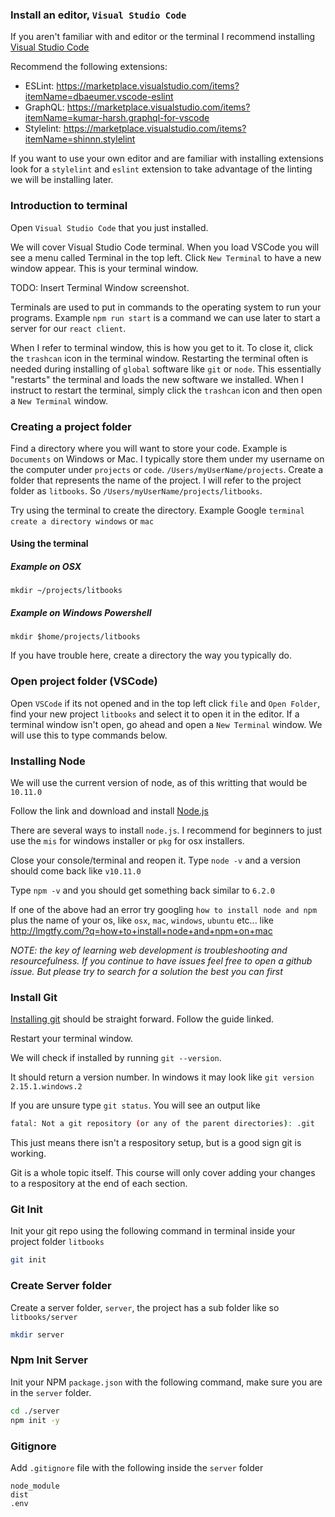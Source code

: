 ### Install an editor, `Visual Studio Code`

If you aren't familiar with and editor or the terminal I recommend installing [Visual Studio Code](https://code.visualstudio.com/)

Recommend the following extensions:
- ESLint: https://marketplace.visualstudio.com/items?itemName=dbaeumer.vscode-eslint
- GraphQL: https://marketplace.visualstudio.com/items?itemName=kumar-harsh.graphql-for-vscode
- Stylelint: https://marketplace.visualstudio.com/items?itemName=shinnn.stylelint

If you want to use your own editor and are familiar with installing extensions look for a `stylelint` and `eslint` extension to take advantage of the linting we will be installing later.

### Introduction to terminal

Open `Visual Studio Code` that you just installed.

We will cover Visual Studio Code terminal. When you load VSCode you will see a menu called Terminal in the top left. Click `New Terminal` to have a new window appear. This is your terminal window.

TODO: Insert Terminal Window screenshot.

Terminals are used to put in commands to the operating system to run your programs. Example `npm run start` is a command we can use later to start a server for our `react client`.

When I refer to terminal window, this is how you get to it. To close it, click the `trashcan` icon in the terminal window. Restarting the terminal often is needed during installing of `global` software like `git` or `node`. This essentially "restarts" the terminal and loads the new software we installed. When I instruct to restart the terminal, simply click the `trashcan` icon and then open a `New Terminal` window.

### Creating a project folder

Find a directory where you will want to store your code. Example is `Documents` on Windows or Mac. I typically store them under my username on the computer under `projects` or `code`. `/Users/myUserName/projects`. Create a folder that represents the name of the project. I will refer to the project folder as `litbooks`. So `/Users/myUserName/projects/litbooks`.

Try using the terminal to create the directory. Example Google `terminal create a directory windows` or `mac`

#### Using the terminal

##### Example on OSX
```
mkdir ~/projects/litbooks
```

##### Example on Windows Powershell
```
mkdir $home/projects/litbooks
```

If you have trouble here, create a directory the way you typically do.

### Open project folder (VSCode)

Open `VSCode` if its not opened and in the top left click `file` and `Open Folder`, find your new project `litbooks` and select it to open it in the editor. If a terminal window isn't open, go ahead and open a `New Terminal` window. We will use this to type commands below.

### Installing Node

We will use the current version of node, as of this writting that would be `10.11.0`

Follow the link and download and install [Node.js](https://nodejs.org/en/download/current/)

There are several ways to install `node.js`. I recommend for beginners to just use the `mis` for windows installer or `pkg` for osx installers.

Close your console/terminal and reopen it. Type `node -v` and a version should come back like `v10.11.0`

Type `npm -v` and you should get something back similar to `6.2.0` 

If one of the above had an error try googling `how to install node and npm` plus the name of your os, like `osx`, `mac`, `windows`, `ubuntu` etc... like http://lmgtfy.com/?q=how+to+install+node+and+npm+on+mac

*NOTE: the key of learning web development is troubleshooting and resourcefulness. If you continue to have issues feel free to open a github issue. But please try to search for a solution the best you can first*

### Install Git

[Installing git](https://git-scm.com/book/en/v2/Getting-Started-Installing-Git) should be straight forward. Follow the guide linked. 

Restart your terminal window.

We will check if installed by running `git --version`.

It should return a version number. In windows it may look like `git version 2.15.1.windows.2`

If you are unsure type `git status`. You will see an output like 

```sh
fatal: Not a git repository (or any of the parent directories): .git
```

This just means there isn't a respository setup, but is a good sign git is working.

Git is a whole topic itself. This course will only cover adding your changes to a respository at the end of each section.

### Git Init

Init your git repo using the following command in terminal inside your project folder `litbooks`

```sh
git init
```

### Create Server folder

Create a server folder, `server`, the project has a sub folder like so `litbooks/server`

```sh
mkdir server
```

### Npm Init Server

Init your NPM `package.json` with the following command, make sure you are in the `server` folder.

```sh
cd ./server
npm init -y
```

### Gitignore

Add `.gitignore` file with the following inside the `server` folder

```
node_module
dist
.env
```